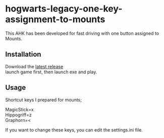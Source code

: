 # hogwarts-legacy-one-key-assignment-to-mounts
This AHK has been developed for fast driving with one button assigned to Mounts.

## Installation
Download the [latest release](https://github.com/mustafakendiguzel/hogwarts-legacy-fast-mounts)\
launch game first, then launch exe and play.


## Usage

Shortcut keys I prepared for mounts;

MagicStick=x\
Hippogriff=z\
Graphorn=<

If you want to change these keys, you can edit the settings.ini file.




